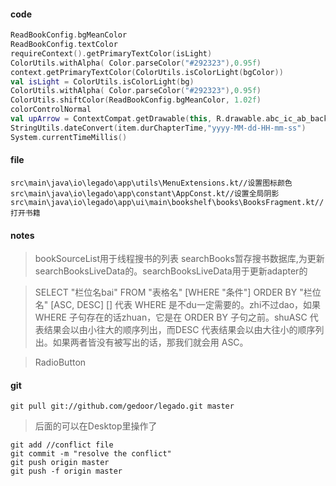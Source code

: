 #### code
```kotlin
ReadBookConfig.bgMeanColor
ReadBookConfig.textColor
requireContext().getPrimaryTextColor(isLight)
ColorUtils.withAlpha( Color.parseColor("#292323"),0.95f)
context.getPrimaryTextColor(ColorUtils.isColorLight(bgColor))
val isLight = ColorUtils.isColorLight(bg)
ColorUtils.withAlpha( Color.parseColor("#292323"),0.95f)
ColorUtils.shiftColor(ReadBookConfig.bgMeanColor, 1.02f)
colorControlNormal
val upArrow = ContextCompat.getDrawable(this, R.drawable.abc_ic_ab_back_material)
StringUtils.dateConvert(item.durChapterTime,"yyyy-MM-dd-HH-mm-ss")
System.currentTimeMillis()
```
#### file
```
src\main\java\io\legado\app\utils\MenuExtensions.kt//设置图标颜色
src\main\java\io\legado\app\constant\AppConst.kt//设置全局阴影
src\main\java\io\legado\app\ui\main\bookshelf\books\BooksFragment.kt//打开书籍
```
#### notes
>bookSourceList用于线程搜书的列表
searchBooks暂存搜书数据库,为更新searchBooksLiveData的。searchBooksLiveData用于更新adapter的

>SELECT "栏位名bai" FROM "表格名" [WHERE "条件"] ORDER BY "栏位名" [ASC, DESC] [] 代表 WHERE 是不du一定需要的。zhi不过dao，如果 WHERE 子句存在的话zhuan，它是在 ORDER BY 子句之前。shuASC 代表结果会以由小往大的顺序列出，而DESC 代表结果会以由大往小的顺序列出。如果两者皆没有被写出的话，那我们就会用 ASC。

>RadioButton
#### git
```gitexclude
git pull git://github.com/gedoor/legado.git master
```
>后面的可以在Desktop里操作了
```gitexclude
git add //conflict file
git commit -m "resolve the conflict"
git push origin master
git push -f origin master
```
